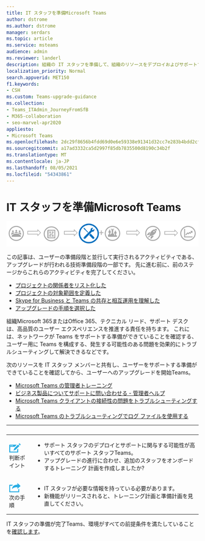 ```yaml
---
title: IT スタッフを準備Microsoft Teams
author: dstrome
ms.author: dstrome
manager: serdars
ms.topic: article
ms.service: msteams
audience: admin
ms.reviewer: landerl
description: 組織の IT スタッフを準備して、組織のリソースをデプロイおよびサポートする方法についてMicrosoft Teams。
localization_priority: Normal
search.appverid: MET150
f1.keywords:
- CSH
ms.custom: Teams-upgrade-guidance
ms.collection:
- Teams_ITAdmin_JourneyFromSfB
- M365-collaboration
- seo-marvel-apr2020
appliesto:
- Microsoft Teams
ms.openlocfilehash: 2dc29f8656b4fdd69d0e6e59338e91341d32cc7e283b4bdd2cfb5680192e248b
ms.sourcegitcommit: a17ad3332ca5d2997f85db7835500d8190c34b2f
ms.translationtype: MT
ms.contentlocale: ja-JP
ms.lasthandoff: 08/05/2021
ms.locfileid: "54343861"
---
```

# <a name="prepare-your-it-staff-for-microsoft-teams"></a>IT スタッフを準備Microsoft Teams

![技術準備段階が協調表示されたアップグレード行程図](media/upgrade-banner-tech-readiness.png "技術準備段階が強調表示された、アップグレード行程の各段階")

この記事は、ユーザーの準備段階と並行して実行されるアクティビティである、アップグレードが行われる技術準備段階の一部です。 先に進む前に、前のステージからこれらのアクティビティを完了してください。

- [プロジェクトの関係者をリスト化した](upgrade-enlist-stakeholders.md)
- [プロジェクトの対象範囲を定義した](./upgrade-define-project-scope.md)
- [Skype for Business と Teams の共存と相互運用を理解した](./teams-and-skypeforbusiness-coexistence-and-interoperability.md)
- [アップグレードの手順を選択した](upgrade-and-coexistence-of-skypeforbusiness-and-teams.md)

組織Microsoft 365またはOffice 365、テクニカル リード、サポート デスクは、高品質のユーザー エクスペリエンスを推進する責任を持ちます。 これには、ネットワークが Teams をサポートする準備ができていることを確認する、ユーザー用に Teams を構成する、発生する可能性のある問題を効果的にトラブルシューティングして解決できるなどです。

次のリソースを IT スタッフ メンバーと共有し、ユーザーをサポートする準備ができていることを確認してから、ユーザーへのアップグレードを開始Teams。

- [Microsoft Teams の管理者トレーニング](itadmin-readiness.md)
- [ビジネス製品についてサポートに問い合わせる - 管理者ヘルプ](/microsoft-365/admin/contact-support-for-business-products)
- [Microsoft Teams クライアントの接続性の問題をトラブルシューティングする](connectivity-issues.md)
- [Microsoft Teams のトラブルシューティングでログ ファイルを使用する](log-files.md)



|&nbsp; |&nbsp; |
|---|---|
| ![判断ポイントを表すアイコン](media/audio_conferencing_image7.png) <br/>判断ポイント|<ul><li>サポート スタッフのデプロイとサポートに関与する可能性が高いすべてのサポート スタッフTeams。</li><li>アップグレードの進行に合わせ、追加のスタッフをオンボードするトレーニング 計画を作成しましたか?</li></ul> |
| ![次の手順を示すアイコン](media/audio_conferencing_image9.png)<br/>次の手順|<ul><li>IT スタッフが必要な情報を持っている必要があります。</li><li>新機能がリリースされると、トレーニング計画と準備計画を見直してください。</li></ul>|

IT スタッフの準備が完了Teams、環境がすべての前提条件を満たしていることを[確認します](upgrade-plan-journey-prerequisites.md)。